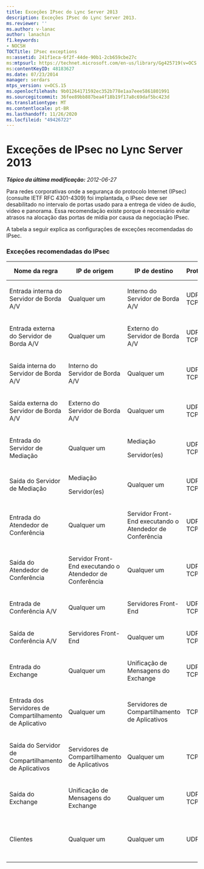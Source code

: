 ```yaml
---
title: Exceções IPsec do Lync Server 2013
description: Exceções IPsec do Lync Server 2013.
ms.reviewer: ''
ms.author: v-lanac
author: lanachin
f1.keywords:
- NOCSH
TOCTitle: IPsec exceptions
ms:assetid: 241f1eca-6f2f-44de-90b1-2cb659cbe27c
ms:mtpsurl: https://technet.microsoft.com/en-us/library/Gg425719(v=OCS.15)
ms:contentKeyID: 48183627
ms.date: 07/23/2014
manager: serdars
mtps_version: v=OCS.15
ms.openlocfilehash: 9b01264171592ec352b778e1aa7eee5861801991
ms.sourcegitcommit: 36fee89bb887bea4f18b19f17a8c69daf5bc423d
ms.translationtype: MT
ms.contentlocale: pt-BR
ms.lasthandoff: 11/26/2020
ms.locfileid: "49426722"
---
```

# <a name="ipsec-exceptions-in-lync-server-2013"></a>Exceções de IPsec no Lync Server 2013

<div data-xmlns="http://www.w3.org/1999/xhtml">

<div class="topic" data-xmlns="http://www.w3.org/1999/xhtml" data-msxsl="urn:schemas-microsoft-com:xslt" data-cs="https://msdn.microsoft.com/">

<div data-asp="https://msdn2.microsoft.com/asp">



</div>

<div id="mainSection">

<div id="mainBody">

<span> </span>

_**Tópico da última modificação:** 2012-06-27_

Para redes corporativas onde a segurança do protocolo Internet (IPsec) (consulte IETF RFC 4301-4309) foi implantada, o IPsec deve ser desabilitado no intervalo de portas usado para a entrega de vídeo de áudio, vídeo e panorama. Essa recomendação existe porque é necessário evitar atrasos na alocação das portas de mídia por causa da negociação IPsec.

A tabela a seguir explica as configurações de exceções recomendadas do IPsec.

### <a name="recommended-ipsec-exceptions"></a>Exceções recomendadas do IPsec

<table style="width:100%;">
<colgroup>
<col style="width: 14%" />
<col style="width: 14%" />
<col style="width: 14%" />
<col style="width: 14%" />
<col style="width: 14%" />
<col style="width: 14%" />
<col style="width: 14%" />
</colgroup>
<thead>
<tr class="header">
<th>Nome da regra</th>
<th>IP de origem</th>
<th>IP de destino</th>
<th>Protocolo</th>
<th>Porta de origem</th>
<th>Porta de destino</th>
<th>Requisito de autenticação</th>
</tr>
</thead>
<tbody>
<tr class="odd">
<td><p>Entrada interna do Servidor de Borda A/V</p></td>
<td><p>Qualquer um</p></td>
<td><p>Interno do Servidor de Borda A/V</p></td>
<td><p>UDP e TCP</p></td>
<td><p>Qualquer um</p></td>
<td><p>Qualquer um</p></td>
<td><p>Não autenticar</p></td>
</tr>
<tr class="even">
<td><p>Entrada externa do Servidor de Borda A/V</p></td>
<td><p>Qualquer um</p></td>
<td><p>Externo do Servidor de Borda A/V</p></td>
<td><p>UDP e TCP</p></td>
<td><p>Qualquer um</p></td>
<td><p>Qualquer um</p></td>
<td><p>Não autenticar</p></td>
</tr>
<tr class="odd">
<td><p>Saída interna do Servidor de Borda A/V</p></td>
<td><p>Interno do Servidor de Borda A/V</p></td>
<td><p>Qualquer um</p></td>
<td><p>UDP &amp; TCP</p></td>
<td><p>Qualquer um</p></td>
<td><p>Qualquer um</p></td>
<td><p>Não autenticar</p></td>
</tr>
<tr class="even">
<td><p>Saída externa do Servidor de Borda A/V</p></td>
<td><p>Externo do Servidor de Borda A/V</p></td>
<td><p>Qualquer um</p></td>
<td><p>UDP e TCP</p></td>
<td><p>Qualquer um</p></td>
<td><p>Qualquer um</p></td>
<td><p>Não autenticar</p></td>
</tr>
<tr class="odd">
<td><p>Entrada do Servidor de Mediação</p></td>
<td><p>Qualquer um</p></td>
<td><p>Mediação</p>
<p>Servidor(es)</p></td>
<td><p>UDP e TCP</p></td>
<td><p>Qualquer um</p></td>
<td><p>Qualquer um</p></td>
<td><p>Não autenticar</p></td>
</tr>
<tr class="even">
<td><p>Saída do Servidor de Mediação</p></td>
<td><p>Mediação</p>
<p>Servidor(es)</p></td>
<td><p>Qualquer um</p></td>
<td><p>UDP e TCP</p></td>
<td><p>Qualquer um</p></td>
<td><p>Qualquer um</p></td>
<td><p>Não autenticar</p></td>
</tr>
<tr class="odd">
<td><p>Entrada do Atendedor de Conferência</p></td>
<td><p>Qualquer um</p></td>
<td><p>Servidor Front-End executando o Atendedor de Conferência</p></td>
<td><p>UDP e TCP</p></td>
<td><p>Qualquer um</p></td>
<td><p>Qualquer um</p></td>
<td><p>Não autenticar</p></td>
</tr>
<tr class="even">
<td><p>Saída do Atendedor de Conferência</p></td>
<td><p>Servidor Front-End executando o Atendedor de Conferência</p></td>
<td><p>Qualquer um</p></td>
<td><p>UDP e TCP</p></td>
<td><p>Qualquer um</p></td>
<td><p>Qualquer um</p></td>
<td><p>Não autenticar</p></td>
</tr>
<tr class="odd">
<td><p>Entrada de Conferência A/V</p></td>
<td><p>Qualquer um</p></td>
<td><p>Servidores Front-End</p></td>
<td><p>UDP e TCP</p></td>
<td><p>Qualquer um</p></td>
<td><p>Qualquer um</p></td>
<td><p>Não autenticar</p></td>
</tr>
<tr class="even">
<td><p>Saída de Conferência A/V</p></td>
<td><p>Servidores Front-End</p></td>
<td><p>Qualquer um</p></td>
<td><p>UDP e TCP</p></td>
<td><p>Qualquer um</p></td>
<td><p>Qualquer um</p></td>
<td><p>Não autenticar</p></td>
</tr>
<tr class="odd">
<td><p>Entrada do Exchange</p></td>
<td><p>Qualquer um</p></td>
<td><p>Unificação de Mensagens do Exchange</p></td>
<td><p>UDP e TCP</p></td>
<td><p>Qualquer um</p></td>
<td><p>Qualquer um</p></td>
<td><p>Não autenticar</p></td>
</tr>
<tr class="even">
<td><p>Entrada dos Servidores de Compartilhamento de Aplicativo</p></td>
<td><p>Qualquer um</p></td>
<td><p>Servidores de Compartilhamento de Aplicativos</p></td>
<td><p>TCP</p></td>
<td><p>Qualquer um</p></td>
<td><p>Qualquer um</p></td>
<td><p>Não autenticar</p></td>
</tr>
<tr class="odd">
<td><p>Saída do Servidor de Compartilhamento de Aplicativos</p></td>
<td><p>Servidores de Compartilhamento de Aplicativos</p></td>
<td><p>Qualquer um</p></td>
<td><p>TCP</p></td>
<td><p>Qualquer um</p></td>
<td><p>Qualquer um</p></td>
<td><p>Não autenticar</p></td>
</tr>
<tr class="even">
<td><p>Saída do Exchange</p></td>
<td><p>Unificação de Mensagens do Exchange</p></td>
<td><p>Qualquer um</p></td>
<td><p>UDP e TCP</p></td>
<td><p>Qualquer um</p></td>
<td><p>Qualquer um</p></td>
<td><p>Não autenticar</p></td>
</tr>
<tr class="odd">
<td><p>Clientes</p></td>
<td><p>Qualquer um</p></td>
<td><p>Qualquer um</p></td>
<td><p>UDP</p></td>
<td><p>Intervalo especificado de portas de mídia</p></td>
<td><p>Qualquer um</p></td>
<td><p>Não autenticar</p></td>
</tr>
</tbody>
</table>


</div>

<span> </span>

</div>

</div>

</div>

